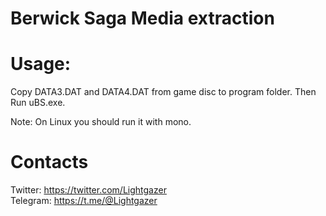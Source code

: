 # Berwick Saga Media extraction
  
# Usage:  
Copy DATA3.DAT and DATA4.DAT from game disc to program folder. Then Run uBS.exe.  
  
Note: On Linux you should run it with mono.
  
# Contacts  
Twitter: https://twitter.com/Lightgazer   
Telegram: https://t.me/@Lightgazer
